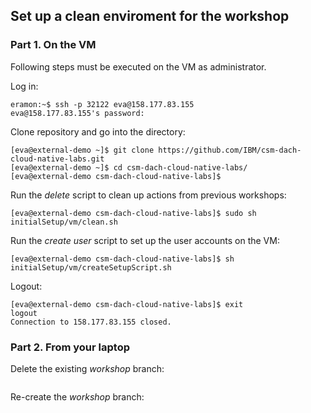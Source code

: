 ## Set up a clean enviroment for the workshop

### Part 1. On the VM

Following steps must be executed on the VM as administrator. 

Log in:
```
eramon:~$ ssh -p 32122 eva@158.177.83.155
eva@158.177.83.155's password: 
```

Clone repository and go into the directory:
```
[eva@external-demo ~]$ git clone https://github.com/IBM/csm-dach-cloud-native-labs.git
[eva@external-demo ~]$ cd csm-dach-cloud-native-labs/
[eva@external-demo csm-dach-cloud-native-labs]$
```

Run the _delete_ script to clean up actions from previous workshops:
```
[eva@external-demo csm-dach-cloud-native-labs]$ sudo sh initialSetup/vm/clean.sh
```

Run the _create user_ script to set up the user accounts on the VM:
```
[eva@external-demo csm-dach-cloud-native-labs]$ sh initialSetup/vm/createSetupScript.sh
```

Logout:
```
[eva@external-demo csm-dach-cloud-native-labs]$ exit
logout
Connection to 158.177.83.155 closed.
```

### Part 2. From your laptop

Delete the existing _workshop_ branch:
```

```

Re-create the _workshop_ branch:
```

```


